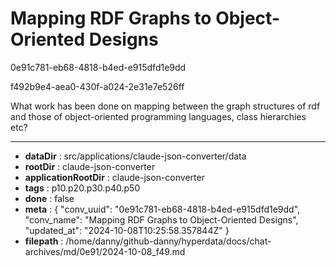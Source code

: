 # Mapping RDF Graphs to Object-Oriented Designs

0e91c781-eb68-4818-b4ed-e915dfd1e9dd

f492b9e4-aea0-430f-a024-2e31e7e526ff

What work has been done on mapping between the graph  structures of rdf and those of object-oriented programming languages, class hierarchies etc?

---

* **dataDir** : src/applications/claude-json-converter/data
* **rootDir** : claude-json-converter
* **applicationRootDir** : claude-json-converter
* **tags** : p10.p20.p30.p40.p50
* **done** : false
* **meta** : {
  "conv_uuid": "0e91c781-eb68-4818-b4ed-e915dfd1e9dd",
  "conv_name": "Mapping RDF Graphs to Object-Oriented Designs",
  "updated_at": "2024-10-08T10:25:58.357844Z"
}
* **filepath** : /home/danny/github-danny/hyperdata/docs/chat-archives/md/0e91/2024-10-08_f49.md